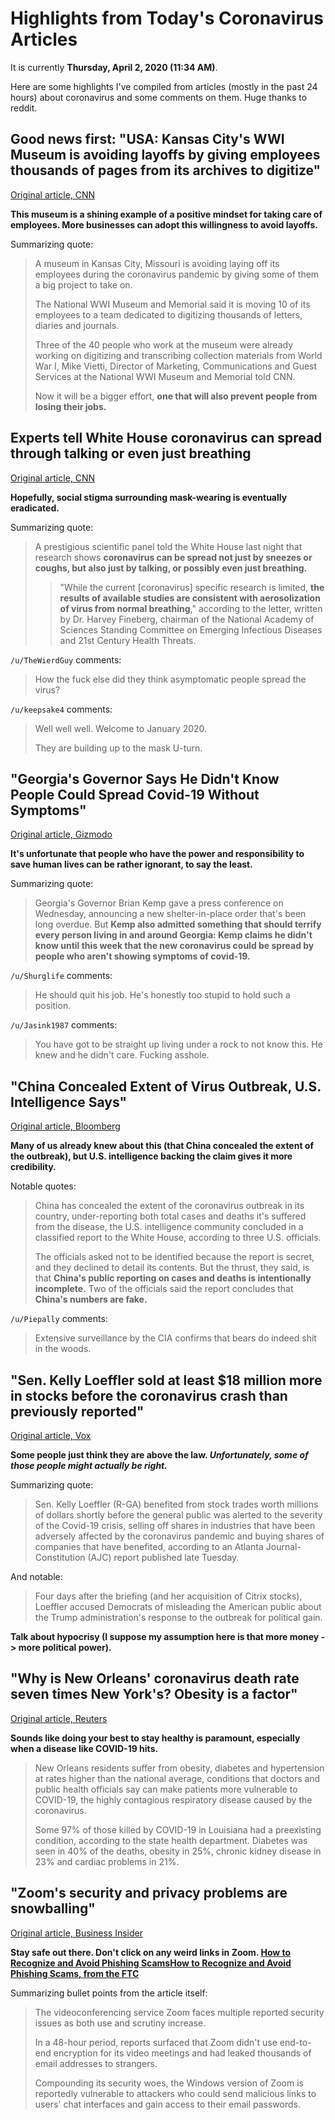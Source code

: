 # Highlights from Today's Coronavirus Articles

It is currently **Thursday, April 2, 2020 (11:34 AM)**.

Here are some highlights I've compiled from articles (mostly in the past 24 hours) about coronavirus and some comments on them. Huge thanks to reddit.

## Good news first: "USA: Kansas City's WWI Museum is avoiding layoffs by giving employees thousands of pages from its archives to digitize"

[Original article, CNN](https://edition.cnn.com/style/article/digitize-wwi-documents-museum-trnd/index.html)

**This museum is a shining example of a positive mindset for taking care of employees. More businesses can adopt this willingness to avoid layoffs.**

Summarizing quote:

> A museum in Kansas City, Missouri is avoiding laying off its employees during the coronavirus pandemic by giving some of them a big project to take on.
> 
> The National WWI Museum and Memorial said it is moving 10 of its employees to a team dedicated to digitizing thousands of letters, diaries and journals.
> 
> Three of the 40 people who work at the museum were already working on digitizing and transcribing collection materials from World War I, Mike Vietti, Director of Marketing, Communications and Guest Services at the National WWI Museum and Memorial told CNN.
>
> Now it will be a bigger effort, **one that will also prevent people from losing their jobs.**


## Experts tell White House coronavirus can spread through talking or even just breathing

[Original article, CNN](https://www.cnn.com/world/live-news/coronavirus-pandemic-04-02-20-intl/h_1ddd8f1a1526b889df5a51281b593c4c)

**Hopefully, social stigma surrounding mask-wearing is eventually eradicated.**

Summarizing quote:

> A prestigious scientific panel told the White House last night that research shows **coronavirus can be spread not just by sneezes or coughs, but also just by talking, or possibly even just breathing.**
>
> > "While the current [coronavirus] specific research is limited, **the results of available studies are consistent with aerosolization of virus from normal breathing**," according to the letter, written by Dr. Harvey Fineberg, chairman of the National Academy of Sciences Standing Committee on Emerging Infectious Diseases and 21st Century Health Threats. 

`/u/TheWierdGuy` comments:

> How the fuck else did they think asymptomatic people spread the virus?

`/u/keepsake4` comments:

> Well well well. Welcome to January 2020.
>
> They are building up to the mask U-turn.


## "Georgia's Governor Says He Didn't Know People Could Spread Covid-19 Without Symptoms"

[Original article, Gizmodo](https://gizmodo.com/georgias-idiot-governor-says-he-didnt-know-people-could-1842636191)

**It's unfortunate that people who have the power and responsibility to save human lives can be rather ignorant, to say the least.**

Summarizing quote:

> Georgia's Governor Brian Kemp gave a press conference on Wednesday, announcing a new shelter-in-place order that's been long overdue. But **Kemp also admitted something that should terrify every person living in and around Georgia: Kemp claims he didn't know until this week that the new coronavirus could be spread by people who aren't showing symptoms of covid-19.**

`/u/Shurglife` comments:

> He should quit his job. He's honestly too stupid to hold such a position.

`/u/Jasink1987` comments:

> You have got to be straight up living under a rock to not know this. He knew and he didn't care. Fucking asshole.

## "China Concealed Extent of Virus Outbreak, U.S. Intelligence Says"

[Original article, Bloomberg](https://www.bloomberg.com/news/articles/2020-04-01/china-concealed-extent-of-virus-outbreak-u-s-intelligence-says)

**Many of us already knew about this (that China concealed the extent of the outbreak), but U.S. intelligence backing the claim gives it more credibility.**

Notable quotes:

> China has concealed the extent of the coronavirus outbreak in its country, under-reporting both total cases and deaths it's suffered from the disease, the U.S. intelligence community concluded in a classified report to the White House, according to three U.S. officials.
> 
> The officials asked not to be identified because the report is secret, and they declined to detail its contents. But the thrust, they said, is that **China's public reporting on cases and deaths is intentionally incomplete.** Two of the officials said the report concludes that **China's numbers are fake.**

`/u/Piepally` comments:

> Extensive surveillance by the CIA confirms that bears do indeed shit in the woods.

## "Sen. Kelly Loeffler sold at least $18 million more in stocks before the coronavirus crash than previously reported"

[Original article, Vox](https://www.vox.com/policy-and-politics/2020/4/1/21202900/kelly-loeffler-stock-sales-coronavirus-pandemic)

**Some people just think they are above the law. *Unfortunately, some of those people might actually be right.*** 

Summarizing quote: 

> Sen. Kelly Loeffler (R-GA) benefited from stock trades worth millions of dollars shortly before the general public was alerted to the severity of the Covid-19 crisis, selling off shares in industries that have been adversely affected by the coronavirus pandemic and buying shares of companies that have benefited, according to an Atlanta Journal-Constitution (AJC) report published late Tuesday.

And notable:

> Four days after the briefing (and her acquisition of Citrix stocks), Loeffler accused Democrats of misleading the American public about the Trump administration's response to the outbreak for political gain.

**Talk about hypocrisy (I suppose my assumption here is that more money -> more political power).**

## "Why is New Orleans' coronavirus death rate seven times New York's? Obesity is a factor"

[Original article, Reuters](https://www.reuters.com/article/us-health-coronavirus-new-orleans/why-is-new-orleans-coronavirus-death-rate-seven-times-new-yorks-obesity-is-a-factor-idUSKBN21K1B0?utm_source=reddit.com)

**Sounds like doing your best to stay healthy is paramount, especially when a disease like COVID-19 hits.**

> New Orleans residents suffer from obesity, diabetes and hypertension at rates higher than the national average, conditions that doctors and public health officials say can make patients more vulnerable to COVID-19, the highly contagious respiratory disease caused by the coronavirus.
> 
> Some 97% of those killed by COVID-19 in Louisiana had a preexisting condition, according to the state health department. Diabetes was seen in 40% of the deaths, obesity in 25%, chronic kidney disease in 23% and cardiac problems in 21%. 


## "Zoom's security and privacy problems are snowballing"

[Original article, Business Insider](https://www.businessinsider.com/zoom-facing-multiple-reported-security-issues-amid-coronavirus-crisis-2020-4?r=US&IR=T&utm_source=reddit.com)

**Stay safe out there. Don't click on any weird links in Zoom. [How to Recognize and Avoid Phishing ScamsHow to Recognize and Avoid Phishing Scams, from the FTC](https://www.consumer.ftc.gov/articles/how-recognize-and-avoid-phishing-scams)**

Summarizing bullet points from the article itself:

> The videoconferencing service Zoom faces multiple reported security issues as both use and scrutiny increase.
> 
> In a 48-hour period, reports surfaced that Zoom didn't use end-to-end encryption for its video meetings and had leaked thousands of email addresses to strangers.
> 
> Compounding its security woes, the Windows version of Zoom is reportedly vulnerable to attackers who could send malicious links to users' chat interfaces and gain access to their email passwords.

